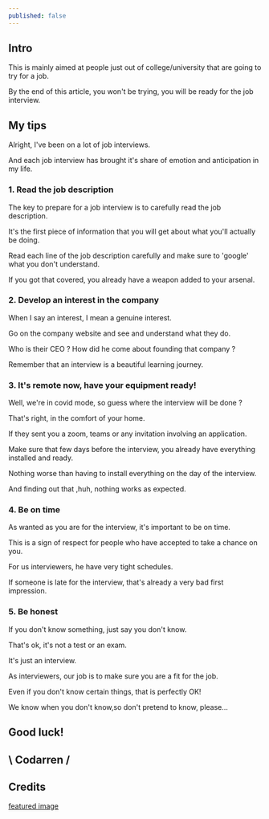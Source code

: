 ```yaml
---
published: false
---
```

## Intro

This is mainly aimed at people just out of college/university that are going to try for a job.

By the end of this article, you won't be trying, you will be ready for the job interview.

## My tips
Alright, I've been on a lot of job interviews.

And each job interview has brought it's share of emotion and anticipation in my life.

### 1. Read the job description
The key to prepare for a job interview is to carefully read the job description.

It's the first piece of information that you will get about what you'll actually be doing.

Read each line of the job description carefully and make sure to 'google' what you don't understand.

If you got that covered, you already have a weapon added to your arsenal.

### 2. Develop an interest in the company
When I say an interest, I mean a genuine interest.

Go on the company website and see and understand what they do.

Who is their CEO ? How did he come about founding that company ?

Remember that an interview is a beautiful learning journey.

### 3. It's remote now, have your equipment ready!
Well, we're in covid mode, so guess where the interview will be done ?

That's right, in the comfort of your home.

If they sent you a zoom, teams or any invitation involving an application.

Make sure that few days before the interview, you already have everything installed and ready.

Nothing worse than having to install everything on the day of the interview.

And finding out that ,huh, nothing works as expected.

### 4. Be on time
As wanted as you are for the interview, it's important to be on time.

This is a sign of respect for people who have accepted to take a chance on you.

For us interviewers, he have very tight schedules.

If someone is late for the interview, that's already a very bad first impression.


### 5. Be honest
If you don't know something, just say you don't know.

That's ok, it's not a test or an exam.

It's just an interview.

As interviewers, our job is to make sure you are a fit for the job.

Even if you don't know certain things, that is perfectly OK!

We know when you don't know,so don't pretend to know, please...

## Good luck!

## \ Codarren /

## Credits
[featured image](https://infos.emploipublic.fr/mediatheque_edito/7/9/4/000028497_900x500_c.jpg)
